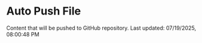 # Auto Push File

Content that will be pushed to GitHub repository.
Last updated: 07/19/2025, 08:00:48 PM